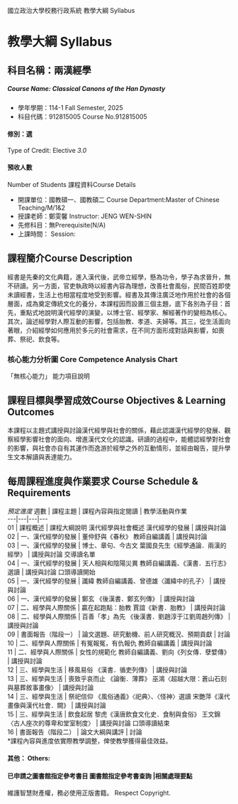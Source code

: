 國立政治大學校務行政系統 教學大綱 Syllabus
# 教學大綱 Syllabus
##  科目名稱：兩漢經學
#####  Course Name: Classical Canons of the Han Dynasty
  * 學年學期：114-1 Fall Semester, 2025 
  * 科目代碼：912815005 Course No.912815005
#### 修別：選
Type of Credit: Elective 
_3.0_
#### 預收人數
Number of Students
課程資料Course Details
  * 開課單位：國教碩一、國教碩二 Course Department:Master of Chinese Teaching/M/1&2 
  * 授課老師：鄭雯馨 Instructor: JENG WEN-SHIN 
  * 先修科目：無Prerequisite(N/A)
  * 上課時間： Session: 
##  課程簡介Course Description
經書是先秦的文化典籍，進入漢代後，武帝立經學，懸為功令，學子為求晉升，無不研讀。另一方面，官吏執政時以經書內容為理想，改善社會風俗，民間百姓即使未讀經書，生活上也相當程度地受到影響。經書及其傳注廣泛地作用於社會的各個層面，成為奠定傳統文化的養分，本課程因而設置三個主題，底下各別為子目：首先，重點式地說明漢代經學的演變，以博士官、經學家、解經著作的變相為核心。其次，論述經學對人際互動的影響，包括胎教、孝道、夫婦等。其三，從生活面向著眼，介紹經學如何應用於多元的社會需求，在不同方面形成對話與影響，如喪葬、祭祀、飲食等。
###  核心能力分析圖 Core Competence Analysis Chart
「無核心能力」 
能力項目說明
##  課程目標與學習成效Course Objectives & Learning Outcomes 
本課程以主題式講授與討論漢代經學與社會的關係，藉此認識漢代經學的發展、觀察經學影響社會的面向、增進漢代文化的認識。研讀的過程中，能體認經學對社會的影響，與社會亦自有其運作而逸游於經學之外的互動情形，並經由報告，提升學生文本解讀與表達能力。
##  每周課程進度與作業要求 Course Schedule & Requirements
_預定進度_
週數 |  課程主題 |  課程內容與指定閱讀 |  教學活動與作業  
---|---|---|---  
01 |  課程概述 |  課程大綱說明 漢代經學與社會概述 漢代經學的發展 |  講授與討論  
02 |  一、漢代經學的發展 |  董仲舒與《春秋》 教師自編講義 |  講授與討論  
03 |  一、漢代經學的發展 |  博士、章句、今古文 葉國良先生《經學通論．兩漢的經學》 |  講授與討論 交導讀名單  
04 |  一、漢代經學的發展 |  天人相與和陰陽災異 教師自編講義、《漢書．五行志》選讀 |  講授與討論 口頭導讀開始  
05 |  一、漢代經學的發展 |  讖緯 教師自編講義、曾德雄〈讖緯中的孔子〉 |  講授與討論  
06 |  一、漢代經學的發展 |  鄭玄 《後漢書．鄭玄列傳》 |  講授與討論  
07 |  二、經學與人際關係 |  贏在起跑點：胎教 賈誼《新書．胎教》 |  講授與討論  
08 |  二、經學與人際關係 |  百善「孝」為先 《後漢書．劉趙淳于江劉周趙列傳》 |  講授與討論  
09 |  書面報告（階段一） |  論文選題、研究動機、前人研究概況、預期貢獻 |  討論  
10 |  二、經學與人際關係 |  有冤報冤，有仇報仇 教師自編講義 |  講授與討論  
11 |  二、經學與人際關係 |  女性的規範化 教師自編講義、劉向《列女傳．孽嬖傳》 |  講授與討論  
12 |  三、經學與生活 |  移風易俗 《漢書．循吏列傳》 |  講授與討論  
13 |  三、經學與生活 |  喪致乎哀而止 《論衡．薄葬》 巫鴻〈超越大限：蒼山石刻與墓葬敘事畫像〉 |  講授與討論  
14 |  三、經學與生活 |  祭祀信仰 《風俗通義》〈祀典〉、〈怪神〉選讀 宋艷萍《漢代畫像與漢代社會．闕》 |  講授與討論  
15 |  三、經學與生活 |  飲食起居 黎虎《漢唐飲食文化史．食制與食俗》 王文錦〈古人座次的尊卑和堂室制度〉 |  講授與討論 口頭導讀結束  
16 |  書面報告（階段二） |  論文大綱與講評 |  討論  
*課程內容與進度依實際教學調整，俾使教學獲得最佳效益。
####  其他： Others:
####  已申請之圖書館指定參考書目  圖書館指定參考書查詢 |相關處理要點
維護智慧財產權，務必使用正版書籍。 Respect Copyright.
